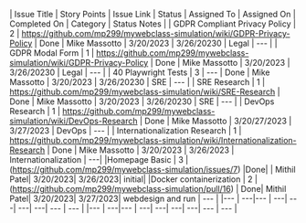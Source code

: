 | Issue Title | Story Points | Issue Link | Status | Assigned To | Assigned On | Completed On | Category | Status Notes |
| GDPR Compliant Privacy Policy | 2 | https://github.com/mp299/mywebclass-simulation/wiki/GDPR-Privacy-Policy | Done | Mike Massotto | 3/20/2023 | 3/26/20230 | Legal | --- |
| GDPR Modal Form | 1 | https://github.com/mp299/mywebclass-simulation/wiki/GDPR-Privacy-Policy | Done | Mike Massotto | 3/20/2023 | 3/26/20230 | Legal | --- |
| 40 Playwright Tests | 3 | --- | Done | Mike Massotto | 3/20/2023 | 3/26/20230 | SRE | --- |
| SRE Research | 1 | https://github.com/mp299/mywebclass-simulation/wiki/SRE-Research | Done | Mike Massotto | 3/20/2023 | 3/26/20230 | SRE | --- |
| DevOps Research | 1 | https://github.com/mp299/mywebclass-simulation/wiki/DevOps-Research | Done | Mike Massotto | 3/20/27/2023 | 3/27/2023 | DevOps | --- |
| Internationalization Research | 1 | https://github.com/mp299/mywebclass-simulation/wiki/Internationalization-Research | Done | Mike Massotto | 3/20/2023 | 3/26/2023 | Internationalization | ---|
|Homepage Basic | 3 |(https://github.com/mp299/mywebclass-simulation/issues/7) |Done| | Mithil Patel| 3/20/2023| 3/26/2023| initial|
|Docker containerization | 2 |(https://github.com/mp299/mywebclass-simulation/pull/16) | Done| Mithil Patel| 3/20/2023| 3/27/2023| webdesign and run |  --- |
|--- | ---|--- | ---| ---| ---| ---| --- |  --- |
|--- | ---|--- | ---| ---| ---| ---| --- |  --- |
